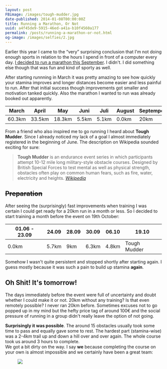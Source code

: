 ```yaml
---
layout: post
FBimage: /images/tough-mudder.jpg
date-published: 2014-01-08T00:00:00Z
title: Running a Marathon, Or Not
uuid: a4f45de9-5915-46ed-a41a-b10f4560a177
permalink: /posts/running-a-marathon-or-not.html
og-image: /images/selfies/2.jpg
---
```

Earlier this year I came to the “very” surprising conclusion that I'm not doing enough
sports in relation to the hours I spend in front of a computer every day.
[I decided to run a marathon this September](/2013/03/10/From-Zero-To-Marathon-In-Six-Months/).
I didn't. I did something else though that was fun and kind of sporty as well.

After starting runnning in March it was pretty amazing to see how quickly your
stamina improves and longer distances become easier and less painful to run.
After that initial success though improvements got smaller and motivation
tanked quickly. Also the marathon I wanted to run was already booked
out apparently.

<table>
  <thead>
    <tr>
      <th>March</th>
      <th>April</th>
      <th>May</th>
      <th>Juni</th>
      <th>Juli</th>
      <th>August</th>
      <th>Septemper</th>
      <th>October</th>
    </tr>
  </thead>
  <tbody>
    <tr>
      <td>60.3km</td>
      <td>33.5km</td>
      <td>18.3km</td>
      <td>5.5km</td>
      <td>5.1km</td>
      <td>0.0km</td>
      <td>20km</td>
      <td>4.8km</td>
    </tr>
  </tbody>
</table>

From a friend who also inspired me to go running I heard about **Tough Mudder**.
Since I already noticed my lack of a goal I almost immediately registered in the
beginning of June. The description on Wikipedia sounded exciting for sure:

> **Tough Mudder** is an endurance event series in which participants attempt 10-12
> mile long military-style obstacle courses. Designed by British Special Forces to
> test mental as well as physical strength, obstacles often play on common human
> fears, such as fire, water, electricity and heights.
> <cite><a href='http://en.wikipedia.org/wiki/Tough_Mudder'>Wikipedia</a></cite>


## <strike>Preparation</strike>

After seeing the (surprisingly) fast improvements when training I was certain
I could get ready for a 20km run in a month or less. So I decided to start
training a month before the event on 19th October:

<table>
  <thead>
    <tr>
      <th>01.06 - 23.09</th>
      <th>24.09</th>
      <th>28.09</th>
      <th>30.09</th>
      <th>06.10</th>
      <th>19.10</th>
    </tr>
  </thead>
  <tbody>
    <tr>
      <td>0.0km</td>
      <td>5.7km</td>
      <td>9km</td>
      <td>6.3km</td>
      <td>4.8km</td>
      <td>Tough Mudder</td>
    </tr>
  </tbody>
</table>

Somehow I wasn't quite persistent and stopped shortly after starting again.
I guess mostly because it was such a pain to build up stamina **again**.

## Oh Shit! It's tomorrow!

The days immediately before the event were full of uncertainty and doubt whether
I could make it or not. 20km without any training? Is that even remotely
possible? I never ran 20km before.
Sometimes excuses not to go popped up in my mind but the hefty price tag of
around 100€ and the social pressure of running in a group didn't really leave
the option of not going.

**Surprisingly it was possible**. The around 15 obstacles usually took some time to pass
and equally gave some to rest. The hardest part (stamina-wise)
was a 2-4km trail up and down a hill over and over again. The whole course took
us around 3 hours to complete.  
We got a bit dirty on the way. I say **we** because completing the course on
your own is almost impossible and we certainly have been a great team:

<figure>
<img src='/images/tough-mudder.jpg'>
</figure>
